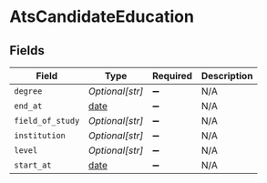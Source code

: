 # AtsCandidateEducation


## Fields

| Field                                                                | Type                                                                 | Required                                                             | Description                                                          |
| -------------------------------------------------------------------- | -------------------------------------------------------------------- | -------------------------------------------------------------------- | -------------------------------------------------------------------- |
| `degree`                                                             | *Optional[str]*                                                      | :heavy_minus_sign:                                                   | N/A                                                                  |
| `end_at`                                                             | [date](https://docs.python.org/3/library/datetime.html#date-objects) | :heavy_minus_sign:                                                   | N/A                                                                  |
| `field_of_study`                                                     | *Optional[str]*                                                      | :heavy_minus_sign:                                                   | N/A                                                                  |
| `institution`                                                        | *Optional[str]*                                                      | :heavy_minus_sign:                                                   | N/A                                                                  |
| `level`                                                              | *Optional[str]*                                                      | :heavy_minus_sign:                                                   | N/A                                                                  |
| `start_at`                                                           | [date](https://docs.python.org/3/library/datetime.html#date-objects) | :heavy_minus_sign:                                                   | N/A                                                                  |